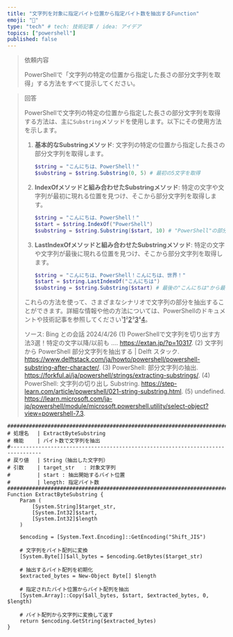 ```yaml
---
title: "文字列を対象に指定バイト位置から指定バイト数を抽出するFunction"
emoji: "🚪"
type: "tech" # tech: 技術記事 / idea: アイデア
topics: ["powershell"]
published: false
---
```


> 依頼内容
> 
> PowerShellで「文字列の特定の位置から指定した長さの部分文字列を取得」する方法をすべて提示してください。

> 回答
> 
> [1]: https://extan.jp/?p=10317 ""
> [2]: https://www.delftstack.com/ja/howto/powershell/powershell-substring-after-character/ ""
> [3]: https://forkful.ai/ja/powershell/strings/extracting-substrings/ ""
> [4]: https://step-learn.com/article/powershell/021-string-substring.html ""
> [5]: https://learn.microsoft.com/ja-jp/powershell/module/microsoft.powershell.utility/select-object?view=powershell-7.3 ""
> 
> PowerShellで文字列の特定の位置から指定した長さの部分文字列を取得する方法は、主に`Substring`メソッドを使用します。以下にその使用方法を示します。
> 
> 1. **基本的なSubstringメソッド**:
>    文字列の特定の位置から指定した長さの部分文字列を取得します。
>    ```powershell
>    $string = "こんにちは、PowerShell！"
>    $substring = $string.Substring(0, 5) # 最初の5文字を取得
>    ```
> 
> 2. **IndexOfメソッドと組み合わせたSubstringメソッド**:
>    特定の文字や文字列が最初に現れる位置を見つけ、そこから部分文字列を取得します。
>    ```powershell
>    $string = "こんにちは、PowerShell！"
>    $start = $string.IndexOf("PowerShell")
>    $substring = $string.Substring($start, 10) # "PowerShell"の部分を取得
>    ```
> 
> 3. **LastIndexOfメソッドと組み合わせたSubstringメソッド**:
>    特定の文字や文字列が最後に現れる位置を見つけ、そこから部分文字列を取得します。
>    ```powershell
>    $string = "こんにちは、PowerShell！こんにちは、世界！"
>    $start = $string.LastIndexOf("こんにちは")
>    $substring = $string.Substring($start) # 最後の"こんにちは"から最後までの部分を取得
>    ```
> 
> これらの方法を使って、さまざまなシナリオで文字列の部分を抽出することができます。詳細な情報や他の方法については、PowerShellのドキュメントや技術記事を参照してください¹[1]²[2]³[3]⁴[4]。
> 
> ソース: Bing との会話 2024/4/26
> (1) PowerShellで文字列を切り出す方法3選！特定の文字以降/以前も .... https://extan.jp/?p=10317.
> (2) 文字列から PowerShell 部分文字列を抽出する | Delft スタック. https://www.delftstack.com/ja/howto/powershell/powershell-substring-after-character/.
> (3) PowerShell: 部分文字列の抽出. https://forkful.ai/ja/powershell/strings/extracting-substrings/.
> (4) PowerShell: 文字列の切り出し Substring. https://step-learn.com/article/powershell/021-string-substring.html.
> (5) undefined. https://learn.microsoft.com/ja-jp/powershell/module/microsoft.powershell.utility/select-object?view=powershell-7.3.

```powershell:バイト数で文字列抽出するFunction
#################################################################################
# 処理名　 | ExtractByteSubstring
# 機能　　 | バイト数で文字列を抽出
#--------------------------------------------------------------------------------
# 戻り値　 | String（抽出した文字列）
# 引数　　 | target_str   : 対象文字列
# 　　　　 | start : 抽出開始するバイト位置
# 　　　　 | length: 指定バイト数
#################################################################################
Function ExtractByteSubstring {
    Param (
        [System.String]$target_str,
        [System.Int32]$start,
        [System.Int32]$length
    )

    $encoding = [System.Text.Encoding]::GetEncoding("Shift_JIS")

    # 文字列をバイト配列に変換
    [System.Byte[]]$all_bytes = $encoding.GetBytes($target_str)

    # 抽出するバイト配列を初期化
    $extracted_bytes = New-Object Byte[] $length

    # 指定されたバイト位置からバイト配列を抽出
    [System.Array]::Copy($all_bytes, $start, $extracted_bytes, 0, $length)

    # バイト配列から文字列に変換して返す
    return $encoding.GetString($extracted_bytes)
}
```
